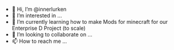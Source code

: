 - 👋 Hi, I’m @innerlurken
- 👀 I’m interested in ...
- 🌱 I’m currently learning how to make Mods for minecraft for our Enterprise D Project (to scale)
- 💞️ I’m looking to collaborate on ...
- 📫 How to reach me ...

<!---
innerlurken/innerlurken is a ✨ special ✨ repository because its `README.md` (this file) appears on your GitHub profile.
You can click the Preview link to take a look at your changes.
--->
